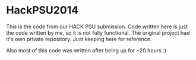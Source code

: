 # HackPSU2014

This is the code from our HACK PSU submission. Code written here is just the code written by me, so it is not fully functional. The original project had it's own private repository. Just keeping here for reference.

Also most of this code was written after being up for ~20 hours :)

